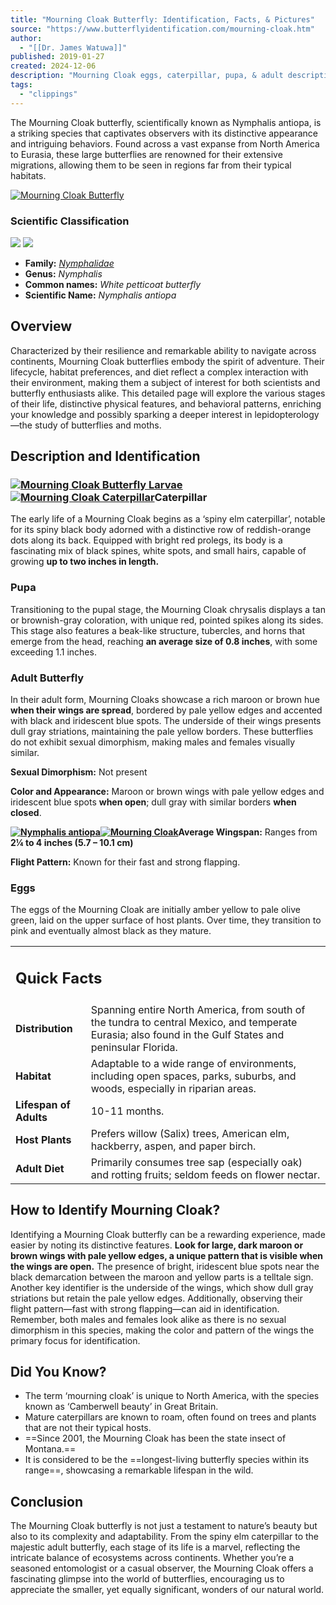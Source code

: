 ```yaml
---
title: "Mourning Cloak Butterfly: Identification, Facts, & Pictures"
source: "https://www.butterflyidentification.com/mourning-cloak.htm"
author:
  - "[[Dr. James Watuwa]]"
published: 2019-01-27
created: 2024-12-06
description: "Mourning Cloak eggs, caterpillar, pupa, & adult description, their wingspan, flight pattern, host plants, diet, distribution, images"
tags:
  - "clippings"
---
```

The Mourning Cloak butterfly, scientifically known as Nymphalis antiopa, is a striking species that captivates observers with its distinctive appearance and intriguing behaviors. Found across a vast expanse from North America to Eurasia, these large butterflies are renowned for their extensive migrations, allowing them to be seen in regions far from their typical habitats.

[![Mourning Cloak Butterfly](https://www.butterflyidentification.com/wp-content/uploads/2019/01/Mourning-Cloak-Butterfly-300x200.webp)](https://www.butterflyidentification.com/wp-content/uploads/2019/01/Mourning-Cloak-Butterfly.webp)

### Scientific Classification
![](https://www.butterflyidentification.com/wp-content/uploads/2023/11/butterflygray.png)
![](https://www.butterflyidentification.com/wp-content/uploads/2023/11/linehr.png)

- **Family:** *[Nymphalidae](https://www.butterflyidentification.com/brush-footed-nymphalidae)*
- **Genus:** *Nymphalis*
- **Common names:** *White petticoat butterfly*
- **Scientific Name:** *Nymphalis antiopa*

## Overview

Characterized by their resilience and remarkable ability to navigate across continents, Mourning Cloak butterflies embody the spirit of adventure. Their lifecycle, habitat preferences, and diet reflect a complex interaction with their environment, making them a subject of interest for both scientists and butterfly enthusiasts alike. This detailed page will explore the various stages of their life, distinctive physical features, and behavioral patterns, enriching your knowledge and possibly sparking a deeper interest in lepidopterology—the study of butterflies and moths.

## Description and Identification

### [![Mourning Cloak Butterfly Larvae](https://www.butterflyidentification.com/wp-content/uploads/2019/01/Mourning-Cloak-Butterfly-Larvae-300x200.webp)](https://www.butterflyidentification.com/wp-content/uploads/2019/01/Mourning-Cloak-Butterfly-Larvae.webp)[![Mourning Cloak Caterpillar](https://www.butterflyidentification.com/wp-content/uploads/2019/01/Mourning-Cloak-Caterpillar-300x200.webp)](https://www.butterflyidentification.com/wp-content/uploads/2019/01/Mourning-Cloak-Caterpillar.webp)Caterpillar

The early life of a Mourning Cloak begins as a ‘spiny elm caterpillar’, notable for its spiny black body adorned with a distinctive row of reddish-orange dots along its back. Equipped with bright red prolegs, its body is a fascinating mix of black spines, white spots, and small hairs, capable of growing **up to two inches in length.**

### Pupa

Transitioning to the pupal stage, the Mourning Cloak chrysalis displays a tan or brownish-gray coloration, with unique red, pointed spikes along its sides. This stage also features a beak-like structure, tubercles, and horns that emerge from the head, reaching **an average size of 0.8 inches**, with some exceeding 1.1 inches.

### Adult Butterfly

In their adult form, Mourning Cloaks showcase a rich maroon or brown hue **when their wings are spread**, bordered by pale yellow edges and accented with black and iridescent blue spots. The underside of their wings presents dull gray striations, maintaining the pale yellow borders. These butterflies do not exhibit sexual dimorphism, making males and females visually similar.

**Sexual Dimorphism:** Not present

**Color and Appearance:** Maroon or brown wings with pale yellow edges and iridescent blue spots **when open**; dull gray with similar borders **when closed**.

**[![Nymphalis antiopa](https://www.butterflyidentification.com/wp-content/uploads/2019/01/Nymphalis-antiopa-300x200.webp)](https://www.butterflyidentification.com/wp-content/uploads/2019/01/Nymphalis-antiopa.webp)[![Mourning Cloak](https://www.butterflyidentification.com/wp-content/uploads/2019/01/Mourning-Cloak-300x200.webp)](https://www.butterflyidentification.com/wp-content/uploads/2019/01/Mourning-Cloak.webp)Average Wingspan:** Ranges from **2¼ to 4 inches (5.7 – 10.1 cm)**

**Flight Pattern:** Known for their fast and strong flapping.

### Eggs

The eggs of the Mourning Cloak are initially amber yellow to pale olive green, laid on the upper surface of host plants. Over time, they transition to pink and eventually almost black as they mature.

<table><tbody><tr><td colspan="2"><h2><span>Quick Facts</span></h2></td></tr><tr><td><strong>Distribution</strong></td><td>Spanning entire North America, from south of the tundra to central Mexico, and temperate Eurasia; also found in the Gulf States and peninsular Florida.</td></tr><tr><td><strong>Habitat</strong></td><td>Adaptable to a wide range of environments, including open spaces, parks, suburbs, and woods, especially in riparian areas.</td></tr><tr><td><strong>Lifespan of Adults</strong></td><td>10-11 months.</td></tr><tr><td><strong>Host Plants</strong></td><td>Prefers willow (Salix) trees, American elm, hackberry, aspen, and paper birch.</td></tr><tr><td><strong>Adult Diet</strong></td><td>Primarily consumes tree sap (especially oak) and rotting fruits; seldom feeds on flower nectar.</td></tr></tbody></table>

## How to Identify Mourning Cloak?

Identifying a Mourning Cloak butterfly can be a rewarding experience, made easier by noting its distinctive features. **Look for large, dark maroon or brown wings with pale yellow edges, a unique pattern that is visible when the wings are open.** The presence of bright, iridescent blue spots near the black demarcation between the maroon and yellow parts is a telltale sign. Another key identifier is the underside of the wings, which show dull gray striations but retain the pale yellow edges. Additionally, observing their flight pattern—fast with strong flapping—can aid in identification. Remember, both males and females look alike as there is no sexual dimorphism in this species, making the color and pattern of the wings the primary focus for identification.

## Did You Know?

- The term ‘mourning cloak’ is unique to North America, with the species known as ‘Camberwell beauty’ in Great Britain.
- Mature caterpillars are known to roam, often found on trees and plants that are not their typical hosts.
- ==Since 2001, the Mourning Cloak has been the state insect of Montana.==
- It is considered to be the ==longest-living butterfly species within its range==, showcasing a remarkable lifespan in the wild.

## Conclusion

The Mourning Cloak butterfly is not just a testament to nature’s beauty but also to its complexity and adaptability. From the spiny elm caterpillar to the majestic adult butterfly, each stage of its life is a marvel, reflecting the intricate balance of ecosystems across continents. Whether you’re a seasoned entomologist or a casual observer, the Mourning Cloak offers a fascinating glimpse into the world of butterflies, encouraging us to appreciate the smaller, yet equally significant, wonders of our natural world.